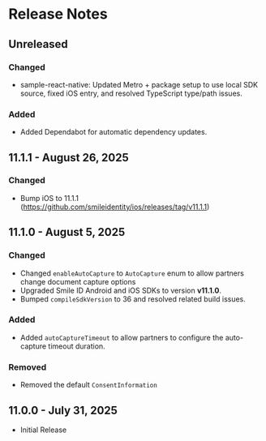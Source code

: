 # Release Notes
## Unreleased

### Changed
* sample-react-native: Updated Metro + package setup to use local SDK source, fixed iOS entry, and resolved TypeScript 
 type/path issues.

### Added
* Added Dependabot for automatic dependency updates.

## 11.1.1 - August 26, 2025

### Changed
* Bump iOS to 11.1.1 (https://github.com/smileidentity/ios/releases/tag/v11.1.1)

## 11.1.0 - August 5, 2025

### Changed
* Changed `enableAutoCapture` to `AutoCapture` enum to allow partners change document capture options
* Upgraded Smile ID Android and iOS SDKs to version **v11.1.0**.
* Bumped `compileSdkVersion` to 36 and resolved related build issues.

### Added
* Added `autoCaptureTimeout` to allow partners to configure the auto-capture timeout duration.

### Removed
* Removed the default `ConsentInformation`

## 11.0.0 - July 31, 2025

* Initial Release
